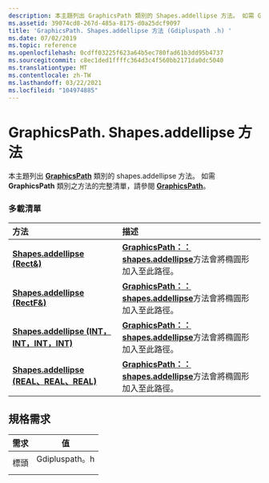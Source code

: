 ```yaml
---
description: 本主題列出 GraphicsPath 類別的 Shapes.addellipse 方法。 如需 GraphicsPath 類別之方法的完整清單，請參閱 GraphicsPath。
ms.assetid: 39074cd8-267d-485a-8175-d0a25dcf9097
title: 'GraphicsPath. Shapes.addellipse 方法 (Gdipluspath .h) '
ms.date: 07/02/2019
ms.topic: reference
ms.openlocfilehash: 0cdff03225f623a64b5ec780fad61b3dd95b4737
ms.sourcegitcommit: c8ec1ded1ffffc364d3c4f560bb2171da0dc5040
ms.translationtype: MT
ms.contentlocale: zh-TW
ms.lasthandoff: 03/22/2021
ms.locfileid: "104974885"
---
```

# <a name="graphicspathaddellipse-methods"></a>GraphicsPath. Shapes.addellipse 方法

本主題列出 [**GraphicsPath**](/windows/win32/api/gdipluspath/nl-gdipluspath-graphicspath) 類別的 shapes.addellipse 方法。 如需 **GraphicsPath** 類別之方法的完整清單，請參閱 [**GraphicsPath**](/windows/win32/api/gdipluspath/nl-gdipluspath-graphicspath)。

### <a name="overload-list"></a>多載清單



| 方法                                                                                                                  | 描述                                                                                                                                                          |
|:------------------------------------------------------------------------------------------------------------------------|:---------------------------------------------------------------------------------------------------------------------------------------------------------------------|
| [**Shapes.addellipse (Rect&)**](/windows/win32/api/gdipluspath/nf-gdipluspath-graphicspath-addellipse(inconstrect_))                                          | [**GraphicsPath：： shapes.addellipse**](/windows/win32/api/gdipluspath/nf-gdipluspath-graphicspath-addellipse(inconstrect_))方法會將橢圓形加入至此路徑。<br/>                            |
| [**Shapes.addellipse (RectF&)**](/previous-versions//ms535606(v=vs.85))                                        | [**GraphicsPath：： shapes.addellipse**](/previous-versions//ms535606(v=vs.85))方法會將橢圓形加入至此路徑。<br/>                           |
| [**Shapes.addellipse (INT，INT，INT，INT)**](/windows/win32/api/gdipluspath/nf-gdipluspath-graphicspath-addellipse(inint_inint_inint_inint))         | [**GraphicsPath：： shapes.addellipse**](/windows/win32/api/gdipluspath/nf-gdipluspath-graphicspath-addellipse(inint_inint_inint_inint))方法會將橢圓形加入至此路徑。<br/>     |
| [**Shapes.addellipse (REAL、REAL、REAL)**](/windows/win32/api/gdipluspath/nf-gdipluspath-graphicspath-addellipse(inreal_inreal_inreal_inreal)) | [**GraphicsPath：： shapes.addellipse**](/windows/win32/api/gdipluspath/nf-gdipluspath-graphicspath-addellipse(inreal_inreal_inreal_inreal))方法會將橢圓形加入至此路徑。<br/> |



## <a name="requirements"></a>規格需求



| 需求 | 值 |
|-------------------|------------------------------------------------------------------------------------------|
| 標頭<br/> | <dl> <dt>Gdipluspath。h</dt> </dl> |



 

 
